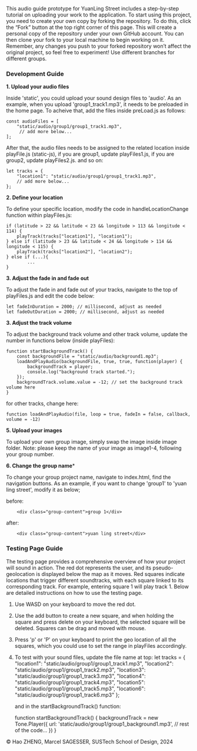 This audio guide prototype for YuanLing Street includes a step-by-step tutorial on uploading your work to the application. To start using this project, you need to create your own copy by forking the repository. To do this, click the “Fork” button at the top right corner of this page. This will create a personal copy of the repository under your own GitHub account. You can then clone your fork to your local machine to begin working on it. Remember, any changes you push to your forked repository won’t affect the original project, so feel free to experiment! Use different branches for different groups.

### Development Guide ###

**1. Upload your audio files**

Inside 'static', you could upload your sound design files to 'audio'. As an example, when you upload 'group1_track1.mp3', it needs to be preloaded in the home page. To acheive that, add the files inside preLoad.js as follows:

    const audioFiles = [
        "static/audio/group1/group1_track1.mp3",
         // add more below...   
    ];

After that, the audio files needs to be assigned to the related location inside playFile.js (static-js), if you are group1, update playFiles1.js, if you are group2, update playFiles2.js. and so on:

    let tracks = {
        "location1": "static/audio/group1/group1_track1.mp3",
        // add more below...
    };

**2. Define your location**

To define your specific location, modify the code in handleLocationChange function within playFiles.js:    
    
    if (latitude > 22 && latitude < 23 && longitude > 113 && longitude < 114) {
        playTrack(tracks["location1"], "location1");        
    } else if (latitude > 23 && latitude < 24 && longitude > 114 && longitude < 115) {
        playTrack(tracks["location2"], "location2");        
    } else if (...){
            ...        
    }

**3. Adjust the fade in and fade out**

To adjust the fade in and fade out of your tracks, navigate to the top of playFiles.js and edit the code below:

    let fadeInDuration = 2000; // millisecond, adjust as needed
    let fadeOutDuration = 2000; // millisecond, adjust as needed

**3. Adjust the track volume**

To adjust the background track volume and other track volume, update the number in functions below (inside playFiles):

    function startBackgroundTrack() {
        const backgroundFile = "static/audio/background1.mp3";
        loadAndPlayAudio(backgroundFile, true, true, function(player) {
            backgroundTrack = player;
            console.log("background track started.");
        });
        backgroundTrack.volume.value = -12; // set the background track volume here
    }

for other tracks, change here:

    function loadAndPlayAudio(file, loop = true, fadeIn = false, callback, volume = -12)
    
**5. Upload your images**

To upload your own group image, simply swap the image inside image folder. Note: please keep the name of your image as image1-4, following your group number.

**6. Change the group name***

To change your group project name, navigate to index.html, find the navigation buttons. As an example, if you want to change 'group1' to 'yuan ling street', modify it as below;

before:

        <div class="group-content">group 1</div>
    


after:

        <div class="group-content">yuan ling street</div>
        

### Testing Page Guide ###

The testing page provides a comprehensive overview of how your project will sound in action. The red dot represents the user, and its pseudo-geolocation is displayed below the map as it moves. Red squares indicate locations that trigger different soundtracks, with each square linked to its corresponding track. For example, entering square 1 will play track 1. Below are detailed instructions on how to use the testing page.

1. Use WASD on your keyboard to move the red dot.
2. Use the add button to create a new square, and when holding the square and press delete on your keyboard, the selected square will be deleted. Squares can be drag and moved with mouse.
3. Press 'p' or 'P' on your keyboard to print the geo location of all the squares, which you could use to set the range in playFiles accordingly.
4. To test with your sound files, update the file name at top: 
    let tracks = {
        "location1": "static/audio/group1/group1_track1.mp3",
        "location2": "static/audio/group1/group1_track2.mp3",
        "location3": "static/audio/group1/group1_track3.mp3",
        "location4": "static/audio/group1/group1_track4.mp3",
        "location5": "static/audio/group1/group1_track5.mp3",
        "location6": "static/audio/group1/group1_track6.mp3"
    };

    and in the startBackgroundTrack() function:
    
    function startBackgroundTrack() {
        backgroundTrack = new Tone.Player({
            url: 'static/audio/group1/group1_background1.mp3',
            // rest of the code...
        })
    }


© Hao ZHENG, Marcel SAGESSER, SUSTech School of Design, 2024

